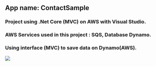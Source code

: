 ## App name: ContactSample

### Project using .Net Core (MVC) on AWS with Visual Studio.

### AWS Services used in this project : SQS, Database Dynamo.

### Using interface (MVC) to save data on Dynamo(AWS).

<p align="left">
<img src="http://img.shields.io/static/v1?label=STATUS&message=%20FINALIZADO&color=GREEN&style=for-the-badge"/>
</p>
